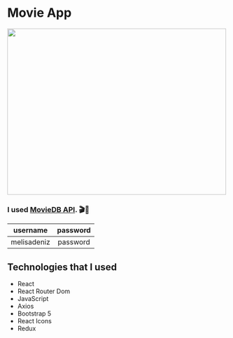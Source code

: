 # Movie App

<img src="https://media.giphy.com/media/l0IsIZw8doJm3ysRq/giphy.gif" width="500" height="380" />

### I used [MovieDB API](https://www.themoviedb.org/documentation/api). 🎬🍿

|username|password|
|:-------:|:-------:|
|melisadeniz|password|

## Technologies that I used
- React
- React Router Dom
- JavaScript
- Axios
- Bootstrap 5
- React Icons
- Redux

